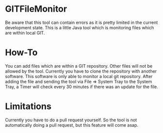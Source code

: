 # GITFileMonitor

Be aware that this tool can contain errors as it is pretty limited in the current development state. This is a little Java tool which is monitoring files which are within local GIT. 

# How-To

You can add files which are within a GIT repository. Other files will not be allowed by the tool. Currently you have to clone the repository with another software. This software is only able to monitor a local git repository.  After adding the file and sending the tool via File => System Tray to the System Tray, a Timer will check every 30 minutes if there was an update for the file. 

# Limitations

Currently you have to do a pull request yourself. So the tool is not automatically doing a pull request, but this feature will come asap.
